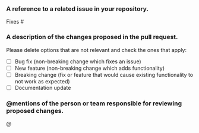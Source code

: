 ### A reference to a related issue in your repository.

Fixes #

### A description of the changes proposed in the pull request.

Please delete options that are not relevant and check the ones that apply:

- [ ] Bug fix (non-breaking change which fixes an issue)
- [ ] New feature (non-breaking change which adds functionality)
- [ ] Breaking change (fix or feature that would cause existing functionality to not work as expected)
- [ ] Documentation update

### @mentions of the person or team responsible for reviewing proposed changes.

@
